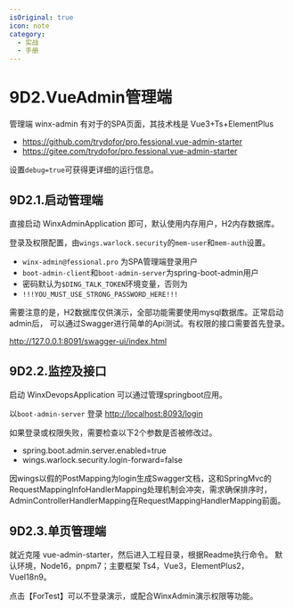 ```yaml
---
isOriginal: true
icon: note
category:
  - 实战
  - 手册
---
```


# 9D2.VueAdmin管理端

管理端 winx-admin 有对于的SPA页面，其技术栈是 Vue3+Ts+ElementPlus

* <https://github.com/trydofor/pro.fessional.vue-admin-starter>
* <https://gitee.com/trydofor/pro.fessional.vue-admin-starter>

设置`debug=true`可获得更详细的运行信息。

## 9D2.1.启动管理端

直接启动 WinxAdminApplication 即可，默认使用内存用户，H2内存数据库。

登录及权限配置，由`wings.warlock.security`的`mem-user`和`mem-auth`设置。

* `winx-admin@fessional.pro` 为SPA管理端登录用户
* `boot-admin-client`和`boot-admin-server`为spring-boot-admin用户
* 密码默认为`$DING_TALK_TOKEN`环境变量，否则为
* `!!!YOU_MUST_USE_STRONG_PASSWORD_HERE!!!`

需要注意的是，H2数据库仅供演示，全部功能需要使用mysql数据库。正常启动admin后，
可以通过Swagger进行简单的Api测试。有权限的接口需要首先登录。

<http://127.0.0.1:8091/swagger-ui/index.html>

## 9D2.2.监控及接口

启动 WinxDevopsApplication 可以通过管理springboot应用。

以`boot-admin-server` 登录 <http://localhost:8093/login>

如果登录或权限失败，需要检查以下2个参数是否被修改过。

* spring.boot.admin.server.enabled=true
* wings.warlock.security.login-forward=false

因wings以假的PostMapping为login生成Swagger文档，这和SpringMvc的
RequestMappingInfoHandlerMapping处理机制会冲突，需求确保排序时，
AdminControllerHandlerMapping在RequestMappingHandlerMapping前面。

## 9D2.3.单页管理端

就近克隆 vue-admin-starter，然后进入工程目录，根据Readme执行命令。
默认环境，Node16，pnpm7；主要框架 Ts4，Vue3，ElementPlus2，VueI18n9。

点击【ForTest】可以不登录演示，或配合WinxAdmin演示权限等功能。
